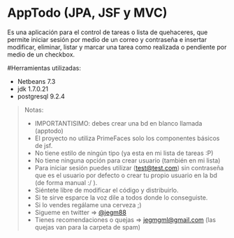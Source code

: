AppTodo (JPA, JSF y MVC)
========================

Es una aplicación para el control de tareas o lista de quehaceres, que permite iniciar sesión por medio de un correo y contraseña e insertar modificar, eliminar, listar y marcar una tarea como realizada o pendiente por medio de un checkbox.

#Herramientas utilizadas:
* Netbeans 7.3
* jdk 1.7.0.21
* postgresql 9.2.4

>Notas:
>* IMPORTANTISIMO: debes crear una bd en blanco llamada (apptodo)
>* El proyecto no utiliza PrimeFaces solo los componentes básicos de jsf.
>* No tiene estilo de ningún tipo (ya esta en mi lista de tareas :P)
>* No tiene ninguna opción para crear usuario (también en mi lista)
>* Para iniciar sesión puedes utilizar (test@test.com) sin contraseña que es el usuario por defecto o crear tu propio usuario en la bd (de forma manual :/ ).
>* Siéntete libre de modificar el código y distribuirlo.
>* Si te sirve esparce la voz dile a todos donde lo conseguiste.
>* Si lo vendes regálame una cerveza ;)
>* Sigueme en twitter => [@jegm88](http://www.twitter.com/jegm88)
>* Tienes recomendaciones o quejas => jegmgml@gmail.com (las quejas van para la carpeta de spam)
